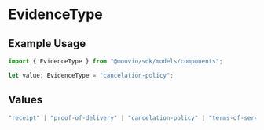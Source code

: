 # EvidenceType

## Example Usage

```typescript
import { EvidenceType } from "@moovio/sdk/models/components";

let value: EvidenceType = "cancelation-policy";
```

## Values

```typescript
"receipt" | "proof-of-delivery" | "cancelation-policy" | "terms-of-service" | "customer-communication" | "generic-evidence" | "cover-letter" | "other"
```